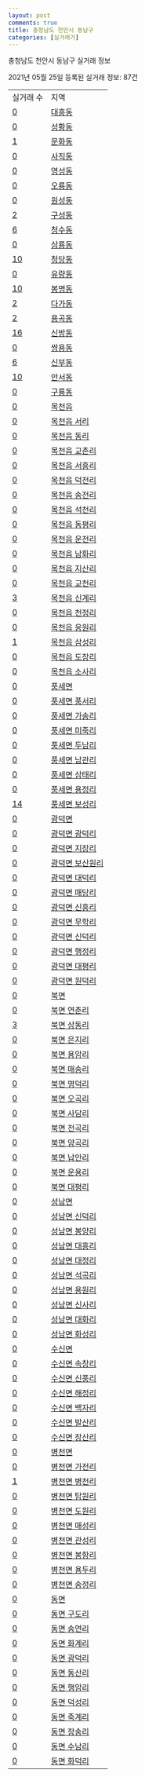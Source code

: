 ```yaml
---
layout: post
comments: true
title: 충청남도 천안시 동남구
categories: [실거래가]
---
```


충청남도 천안시 동남구 실거래 정보

2021년 05월 25일 등록된 실거래 정보: 87건


<table>
  <tr>
    <td>실거래 수</td>
    <td>지역</td>
  </tr>

  
  <tr>
    <td><a href="4413110100.html">0</a></td>
    <td><a href="4413110100.html">대흥동</a></td>
  </tr>
    

  <tr>
    <td><a href="4413110200.html">0</a></td>
    <td><a href="4413110200.html">성황동</a></td>
  </tr>
    

  <tr>
    <td><a href="4413110300.html">1</a></td>
    <td><a href="4413110300.html">문화동</a></td>
  </tr>
    

  <tr>
    <td><a href="4413110400.html">0</a></td>
    <td><a href="4413110400.html">사직동</a></td>
  </tr>
    

  <tr>
    <td><a href="4413110500.html">0</a></td>
    <td><a href="4413110500.html">영성동</a></td>
  </tr>
    

  <tr>
    <td><a href="4413110600.html">0</a></td>
    <td><a href="4413110600.html">오룡동</a></td>
  </tr>
    

  <tr>
    <td><a href="4413110700.html">0</a></td>
    <td><a href="4413110700.html">원성동</a></td>
  </tr>
    

  <tr>
    <td><a href="4413110800.html">2</a></td>
    <td><a href="4413110800.html">구성동</a></td>
  </tr>
    

  <tr>
    <td><a href="4413110900.html">6</a></td>
    <td><a href="4413110900.html">청수동</a></td>
  </tr>
    

  <tr>
    <td><a href="4413111000.html">0</a></td>
    <td><a href="4413111000.html">삼룡동</a></td>
  </tr>
    

  <tr>
    <td><a href="4413111100.html">10</a></td>
    <td><a href="4413111100.html">청당동</a></td>
  </tr>
    

  <tr>
    <td><a href="4413111200.html">0</a></td>
    <td><a href="4413111200.html">유량동</a></td>
  </tr>
    

  <tr>
    <td><a href="4413111300.html">10</a></td>
    <td><a href="4413111300.html">봉명동</a></td>
  </tr>
    

  <tr>
    <td><a href="4413111400.html">2</a></td>
    <td><a href="4413111400.html">다가동</a></td>
  </tr>
    

  <tr>
    <td><a href="4413111500.html">2</a></td>
    <td><a href="4413111500.html">용곡동</a></td>
  </tr>
    

  <tr>
    <td><a href="4413111600.html">16</a></td>
    <td><a href="4413111600.html">신방동</a></td>
  </tr>
    

  <tr>
    <td><a href="4413111700.html">0</a></td>
    <td><a href="4413111700.html">쌍용동</a></td>
  </tr>
    

  <tr>
    <td><a href="4413111800.html">6</a></td>
    <td><a href="4413111800.html">신부동</a></td>
  </tr>
    

  <tr>
    <td><a href="4413111900.html">10</a></td>
    <td><a href="4413111900.html">안서동</a></td>
  </tr>
    

  <tr>
    <td><a href="4413112000.html">0</a></td>
    <td><a href="4413112000.html">구룡동</a></td>
  </tr>
    

  <tr>
    <td><a href="4413125000.html">0</a></td>
    <td><a href="4413125000.html">목천읍</a></td>
  </tr>
    

  <tr>
    <td><a href="4413125021.html">0</a></td>
    <td><a href="4413125021.html">목천읍 서리</a></td>
  </tr>
    

  <tr>
    <td><a href="4413125022.html">0</a></td>
    <td><a href="4413125022.html">목천읍 동리</a></td>
  </tr>
    

  <tr>
    <td><a href="4413125023.html">0</a></td>
    <td><a href="4413125023.html">목천읍 교촌리</a></td>
  </tr>
    

  <tr>
    <td><a href="4413125024.html">0</a></td>
    <td><a href="4413125024.html">목천읍 서흥리</a></td>
  </tr>
    

  <tr>
    <td><a href="4413125025.html">0</a></td>
    <td><a href="4413125025.html">목천읍 덕전리</a></td>
  </tr>
    

  <tr>
    <td><a href="4413125026.html">0</a></td>
    <td><a href="4413125026.html">목천읍 송전리</a></td>
  </tr>
    

  <tr>
    <td><a href="4413125027.html">0</a></td>
    <td><a href="4413125027.html">목천읍 석천리</a></td>
  </tr>
    

  <tr>
    <td><a href="4413125028.html">0</a></td>
    <td><a href="4413125028.html">목천읍 동평리</a></td>
  </tr>
    

  <tr>
    <td><a href="4413125029.html">0</a></td>
    <td><a href="4413125029.html">목천읍 운전리</a></td>
  </tr>
    

  <tr>
    <td><a href="4413125030.html">0</a></td>
    <td><a href="4413125030.html">목천읍 남화리</a></td>
  </tr>
    

  <tr>
    <td><a href="4413125031.html">0</a></td>
    <td><a href="4413125031.html">목천읍 지산리</a></td>
  </tr>
    

  <tr>
    <td><a href="4413125032.html">0</a></td>
    <td><a href="4413125032.html">목천읍 교천리</a></td>
  </tr>
    

  <tr>
    <td><a href="4413125033.html">3</a></td>
    <td><a href="4413125033.html">목천읍 신계리</a></td>
  </tr>
    

  <tr>
    <td><a href="4413125034.html">0</a></td>
    <td><a href="4413125034.html">목천읍 천정리</a></td>
  </tr>
    

  <tr>
    <td><a href="4413125035.html">0</a></td>
    <td><a href="4413125035.html">목천읍 응원리</a></td>
  </tr>
    

  <tr>
    <td><a href="4413125036.html">1</a></td>
    <td><a href="4413125036.html">목천읍 삼성리</a></td>
  </tr>
    

  <tr>
    <td><a href="4413125037.html">0</a></td>
    <td><a href="4413125037.html">목천읍 도장리</a></td>
  </tr>
    

  <tr>
    <td><a href="4413125038.html">0</a></td>
    <td><a href="4413125038.html">목천읍 소사리</a></td>
  </tr>
    

  <tr>
    <td><a href="4413131000.html">0</a></td>
    <td><a href="4413131000.html">풍세면</a></td>
  </tr>
    

  <tr>
    <td><a href="4413131021.html">0</a></td>
    <td><a href="4413131021.html">풍세면 풍서리</a></td>
  </tr>
    

  <tr>
    <td><a href="4413131022.html">0</a></td>
    <td><a href="4413131022.html">풍세면 가송리</a></td>
  </tr>
    

  <tr>
    <td><a href="4413131023.html">0</a></td>
    <td><a href="4413131023.html">풍세면 미죽리</a></td>
  </tr>
    

  <tr>
    <td><a href="4413131024.html">0</a></td>
    <td><a href="4413131024.html">풍세면 두남리</a></td>
  </tr>
    

  <tr>
    <td><a href="4413131025.html">0</a></td>
    <td><a href="4413131025.html">풍세면 남관리</a></td>
  </tr>
    

  <tr>
    <td><a href="4413131026.html">0</a></td>
    <td><a href="4413131026.html">풍세면 삼태리</a></td>
  </tr>
    

  <tr>
    <td><a href="4413131027.html">0</a></td>
    <td><a href="4413131027.html">풍세면 용정리</a></td>
  </tr>
    

  <tr>
    <td><a href="4413131028.html">14</a></td>
    <td><a href="4413131028.html">풍세면 보성리</a></td>
  </tr>
    

  <tr>
    <td><a href="4413132000.html">0</a></td>
    <td><a href="4413132000.html">광덕면</a></td>
  </tr>
    

  <tr>
    <td><a href="4413132021.html">0</a></td>
    <td><a href="4413132021.html">광덕면 광덕리</a></td>
  </tr>
    

  <tr>
    <td><a href="4413132022.html">0</a></td>
    <td><a href="4413132022.html">광덕면 지장리</a></td>
  </tr>
    

  <tr>
    <td><a href="4413132023.html">0</a></td>
    <td><a href="4413132023.html">광덕면 보산원리</a></td>
  </tr>
    

  <tr>
    <td><a href="4413132024.html">0</a></td>
    <td><a href="4413132024.html">광덕면 대덕리</a></td>
  </tr>
    

  <tr>
    <td><a href="4413132025.html">0</a></td>
    <td><a href="4413132025.html">광덕면 매당리</a></td>
  </tr>
    

  <tr>
    <td><a href="4413132026.html">0</a></td>
    <td><a href="4413132026.html">광덕면 신흥리</a></td>
  </tr>
    

  <tr>
    <td><a href="4413132027.html">0</a></td>
    <td><a href="4413132027.html">광덕면 무학리</a></td>
  </tr>
    

  <tr>
    <td><a href="4413132028.html">0</a></td>
    <td><a href="4413132028.html">광덕면 신덕리</a></td>
  </tr>
    

  <tr>
    <td><a href="4413132029.html">0</a></td>
    <td><a href="4413132029.html">광덕면 행정리</a></td>
  </tr>
    

  <tr>
    <td><a href="4413132030.html">0</a></td>
    <td><a href="4413132030.html">광덕면 대평리</a></td>
  </tr>
    

  <tr>
    <td><a href="4413132031.html">0</a></td>
    <td><a href="4413132031.html">광덕면 원덕리</a></td>
  </tr>
    

  <tr>
    <td><a href="4413133000.html">0</a></td>
    <td><a href="4413133000.html">북면</a></td>
  </tr>
    

  <tr>
    <td><a href="4413133021.html">0</a></td>
    <td><a href="4413133021.html">북면 연춘리</a></td>
  </tr>
    

  <tr>
    <td><a href="4413133022.html">3</a></td>
    <td><a href="4413133022.html">북면 상동리</a></td>
  </tr>
    

  <tr>
    <td><a href="4413133023.html">0</a></td>
    <td><a href="4413133023.html">북면 은지리</a></td>
  </tr>
    

  <tr>
    <td><a href="4413133024.html">0</a></td>
    <td><a href="4413133024.html">북면 용암리</a></td>
  </tr>
    

  <tr>
    <td><a href="4413133025.html">0</a></td>
    <td><a href="4413133025.html">북면 매송리</a></td>
  </tr>
    

  <tr>
    <td><a href="4413133026.html">0</a></td>
    <td><a href="4413133026.html">북면 명덕리</a></td>
  </tr>
    

  <tr>
    <td><a href="4413133027.html">0</a></td>
    <td><a href="4413133027.html">북면 오곡리</a></td>
  </tr>
    

  <tr>
    <td><a href="4413133028.html">0</a></td>
    <td><a href="4413133028.html">북면 사담리</a></td>
  </tr>
    

  <tr>
    <td><a href="4413133029.html">0</a></td>
    <td><a href="4413133029.html">북면 전곡리</a></td>
  </tr>
    

  <tr>
    <td><a href="4413133030.html">0</a></td>
    <td><a href="4413133030.html">북면 양곡리</a></td>
  </tr>
    

  <tr>
    <td><a href="4413133031.html">0</a></td>
    <td><a href="4413133031.html">북면 납안리</a></td>
  </tr>
    

  <tr>
    <td><a href="4413133032.html">0</a></td>
    <td><a href="4413133032.html">북면 운용리</a></td>
  </tr>
    

  <tr>
    <td><a href="4413133033.html">0</a></td>
    <td><a href="4413133033.html">북면 대평리</a></td>
  </tr>
    

  <tr>
    <td><a href="4413134000.html">0</a></td>
    <td><a href="4413134000.html">성남면</a></td>
  </tr>
    

  <tr>
    <td><a href="4413134021.html">0</a></td>
    <td><a href="4413134021.html">성남면 신덕리</a></td>
  </tr>
    

  <tr>
    <td><a href="4413134022.html">0</a></td>
    <td><a href="4413134022.html">성남면 봉양리</a></td>
  </tr>
    

  <tr>
    <td><a href="4413134023.html">0</a></td>
    <td><a href="4413134023.html">성남면 대흥리</a></td>
  </tr>
    

  <tr>
    <td><a href="4413134024.html">0</a></td>
    <td><a href="4413134024.html">성남면 대정리</a></td>
  </tr>
    

  <tr>
    <td><a href="4413134025.html">0</a></td>
    <td><a href="4413134025.html">성남면 석곡리</a></td>
  </tr>
    

  <tr>
    <td><a href="4413134026.html">0</a></td>
    <td><a href="4413134026.html">성남면 용원리</a></td>
  </tr>
    

  <tr>
    <td><a href="4413134027.html">0</a></td>
    <td><a href="4413134027.html">성남면 신사리</a></td>
  </tr>
    

  <tr>
    <td><a href="4413134028.html">0</a></td>
    <td><a href="4413134028.html">성남면 대화리</a></td>
  </tr>
    

  <tr>
    <td><a href="4413134029.html">0</a></td>
    <td><a href="4413134029.html">성남면 화성리</a></td>
  </tr>
    

  <tr>
    <td><a href="4413135000.html">0</a></td>
    <td><a href="4413135000.html">수신면</a></td>
  </tr>
    

  <tr>
    <td><a href="4413135021.html">0</a></td>
    <td><a href="4413135021.html">수신면 속창리</a></td>
  </tr>
    

  <tr>
    <td><a href="4413135022.html">0</a></td>
    <td><a href="4413135022.html">수신면 신풍리</a></td>
  </tr>
    

  <tr>
    <td><a href="4413135023.html">0</a></td>
    <td><a href="4413135023.html">수신면 해정리</a></td>
  </tr>
    

  <tr>
    <td><a href="4413135024.html">0</a></td>
    <td><a href="4413135024.html">수신면 백자리</a></td>
  </tr>
    

  <tr>
    <td><a href="4413135025.html">0</a></td>
    <td><a href="4413135025.html">수신면 발산리</a></td>
  </tr>
    

  <tr>
    <td><a href="4413135026.html">0</a></td>
    <td><a href="4413135026.html">수신면 장산리</a></td>
  </tr>
    

  <tr>
    <td><a href="4413136000.html">0</a></td>
    <td><a href="4413136000.html">병천면</a></td>
  </tr>
    

  <tr>
    <td><a href="4413136021.html">0</a></td>
    <td><a href="4413136021.html">병천면 가전리</a></td>
  </tr>
    

  <tr>
    <td><a href="4413136022.html">1</a></td>
    <td><a href="4413136022.html">병천면 병천리</a></td>
  </tr>
    

  <tr>
    <td><a href="4413136023.html">0</a></td>
    <td><a href="4413136023.html">병천면 탑원리</a></td>
  </tr>
    

  <tr>
    <td><a href="4413136024.html">0</a></td>
    <td><a href="4413136024.html">병천면 도원리</a></td>
  </tr>
    

  <tr>
    <td><a href="4413136025.html">0</a></td>
    <td><a href="4413136025.html">병천면 매성리</a></td>
  </tr>
    

  <tr>
    <td><a href="4413136026.html">0</a></td>
    <td><a href="4413136026.html">병천면 관성리</a></td>
  </tr>
    

  <tr>
    <td><a href="4413136027.html">0</a></td>
    <td><a href="4413136027.html">병천면 봉항리</a></td>
  </tr>
    

  <tr>
    <td><a href="4413136028.html">0</a></td>
    <td><a href="4413136028.html">병천면 용두리</a></td>
  </tr>
    

  <tr>
    <td><a href="4413136029.html">0</a></td>
    <td><a href="4413136029.html">병천면 송정리</a></td>
  </tr>
    

  <tr>
    <td><a href="4413137000.html">0</a></td>
    <td><a href="4413137000.html">동면</a></td>
  </tr>
    

  <tr>
    <td><a href="4413137021.html">0</a></td>
    <td><a href="4413137021.html">동면 구도리</a></td>
  </tr>
    

  <tr>
    <td><a href="4413137022.html">0</a></td>
    <td><a href="4413137022.html">동면 송연리</a></td>
  </tr>
    

  <tr>
    <td><a href="4413137023.html">0</a></td>
    <td><a href="4413137023.html">동면 화계리</a></td>
  </tr>
    

  <tr>
    <td><a href="4413137024.html">0</a></td>
    <td><a href="4413137024.html">동면 광덕리</a></td>
  </tr>
    

  <tr>
    <td><a href="4413137025.html">0</a></td>
    <td><a href="4413137025.html">동면 동산리</a></td>
  </tr>
    

  <tr>
    <td><a href="4413137026.html">0</a></td>
    <td><a href="4413137026.html">동면 행암리</a></td>
  </tr>
    

  <tr>
    <td><a href="4413137027.html">0</a></td>
    <td><a href="4413137027.html">동면 덕성리</a></td>
  </tr>
    

  <tr>
    <td><a href="4413137028.html">0</a></td>
    <td><a href="4413137028.html">동면 죽계리</a></td>
  </tr>
    

  <tr>
    <td><a href="4413137029.html">0</a></td>
    <td><a href="4413137029.html">동면 장송리</a></td>
  </tr>
    

  <tr>
    <td><a href="4413137030.html">0</a></td>
    <td><a href="4413137030.html">동면 수남리</a></td>
  </tr>
    

  <tr>
    <td><a href="4413137031.html">0</a></td>
    <td><a href="4413137031.html">동면 화덕리</a></td>
  </tr>
    


</table>
    